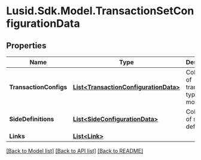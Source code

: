 
# Lusid.Sdk.Model.TransactionSetConfigurationData

## Properties

Name | Type | Description | Notes
------------ | ------------- | ------------- | -------------
**TransactionConfigs** | [**List&lt;TransactionConfigurationData&gt;**](TransactionConfigurationData.md) | Collection of transaction type models | 
**SideDefinitions** | [**List&lt;SideConfigurationData&gt;**](SideConfigurationData.md) | Collection of side definitions | [optional] 
**Links** | [**List&lt;Link&gt;**](Link.md) |  | [optional] 

[[Back to Model list]](../README.md#documentation-for-models)
[[Back to API list]](../README.md#documentation-for-api-endpoints)
[[Back to README]](../README.md)

